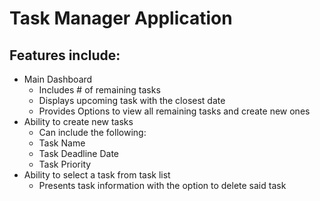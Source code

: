 # Task Manager Application
## Features include:
 * Main Dashboard
    * Includes # of remaining tasks
    * Displays upcoming task with the closest date
    * Provides Options to view all remaining tasks and create new ones
* Ability to create new tasks
    * Can include the following:
    * Task Name
    * Task Deadline Date
    * Task Priority
 * Ability to select a task from task list
    * Presents task information with the option to delete said task